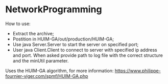 # NetworkProgramming
How to use:

* Extract the archive;
* Postition in HUIM-GA/out/production/HUIM-GA;
* Use java Server.Server <port> to start the server on specified port;
* User java Client.Client <host> <port> to connect to server with specified ip address and port. When asked provide path to log file with the correct structure and the minUtil parameter.

Uses the HUIM-GA algorithm, for more information: https://www.philippe-fournier-viger.com/spmf/HUIM-GA.php
